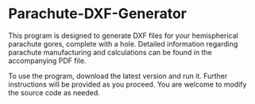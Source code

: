 # Parachute-DXF-Generator

This program is designed to generate DXF files for your hemispherical parachute gores, complete with a hole. Detailed information regarding parachute manufacturing and calculations can be found in the accompanying PDF file.

To use the program, download the latest version and run it. Further instructions will be provided as you proceed. You are welcome to modify the source code as needed.
